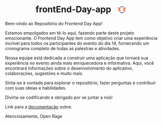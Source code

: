 # <div style="text-align:center; display: flex; justify-content: center; gap: 15px;">frontEnd-Day-app <img src="./assets/logos/logo-open-rage.svg" style="width: 30px; padding: 5px; background-color: #fff; border-radius: 50%;"></div>

Bem-vindo ao Repositório do Frontend Day App! 

Estamos empolgados em tê-lo aqui, fazendo parte deste projeto emocionante. O Frontend Day App tem como objetivo criar uma experiência incrível para todos os participantes do evento do dia 14, fornecendo um cronograma completo de todas as palestras e atividades.

Nossa equipe está dedicada a construir uma aplicação que tornará sua experiência no evento ainda mais enriquecedora e informativa. Aqui, você encontrará informações sobre o desenvolvimento do aplicativo, colaborações, sugestões e muito mais.

Sinta-se à vontade para explorar o repositório, fazer perguntas e contribuir com suas ideias e habilidades.

Divirta-se codificando e obrigado por se juntar a nós!

Link para a [documentação](https://doc-frontend-day-app.vercel.app) sobre.

Atenciosamente, Open Rage
